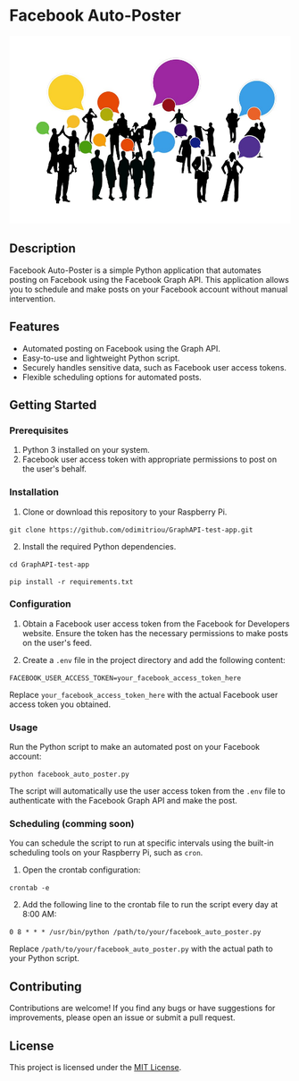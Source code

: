 # Facebook Auto-Poster

![image](Assets/feedback-2990424_960_720.jpg)

## Description

Facebook Auto-Poster is a simple Python application that automates posting on Facebook using the Facebook Graph API. This application allows you to schedule and make posts on your Facebook account without manual intervention.

## Features

- Automated posting on Facebook using the Graph API.
- Easy-to-use and lightweight Python script.
- Securely handles sensitive data, such as Facebook user access tokens.
- Flexible scheduling options for automated posts.

## Getting Started

### Prerequisites

1. Python 3 installed on your system.
2. Facebook user access token with appropriate permissions to post on the user's behalf.

### Installation

1. Clone or download this repository to your Raspberry Pi.

`git clone https://github.com/odimitriou/GraphAPI-test-app.git`

2. Install the required Python dependencies.

`cd GraphAPI-test-app`

`pip install -r requirements.txt`

### Configuration

1. Obtain a Facebook user access token from the Facebook for Developers website. Ensure the token has the necessary permissions to make posts on the user's feed.

2. Create a `.env` file in the project directory and add the following content:

`FACEBOOK_USER_ACCESS_TOKEN=your_facebook_access_token_here`

Replace `your_facebook_access_token_here` with the actual Facebook user access token you obtained.

### Usage

Run the Python script to make an automated post on your Facebook account:

`python facebook_auto_poster.py`

The script will automatically use the user access token from the `.env` file to authenticate with the Facebook Graph API and make the post.

### Scheduling (comming soon)

You can schedule the script to run at specific intervals using the built-in scheduling tools on your Raspberry Pi, such as `cron`.

1. Open the crontab configuration:

`crontab -e`

2. Add the following line to the crontab file to run the script every day at 8:00 AM:

`0 8 * * * /usr/bin/python /path/to/your/facebook_auto_poster.py`

Replace `/path/to/your/facebook_auto_poster.py` with the actual path to your Python script.

## Contributing

Contributions are welcome! If you find any bugs or have suggestions for improvements, please open an issue or submit a pull request.

## License

This project is licensed under the [MIT License](LICENSE).







